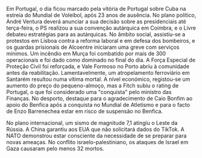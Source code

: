 Em Portugal, o dia ficou marcado pela vitória de Portugal sobre Cuba na estreia do Mundial de Voleibol, após 23 anos de ausência. No plano político, André Ventura deverá anunciar a sua decisão sobre as presidenciais até terça-feira, o PS realizou a sua convenção autárquica em Coimbra, e o Livre debateu estratégias para as autárquicas. No âmbito social, assistiu-se a protestos em Lisboa contra a reforma laboral e em defesa dos bombeiros, e os guardas prisionais de Alcoentre iniciaram uma greve com serviços mínimos. Um incêndio em Murça foi combatido por mais de 300 operacionais e foi dado como dominado no final do dia. A Força Especial de Proteção Civil foi reforçada, e Vale Formoso no Porto abriu à comunidade antes da reabilitação. Lamentavelmente, um atropelamento ferroviário em Santarém resultou numa vítima mortal. A nível económico, registou-se um aumento do preço do pequeno-almoço, mas a Fitch subiu o rating de Portugal, o que foi considerado uma "conquista" pelo ministro das Finanças. No desporto, destaque para o agradecimento de Caio Bonfim ao apoio do Benfica após a conquista no Mundial de Atletismo e para o facto de Enzo Barrenechea estar em risco de suspensão no Benfica.

No plano internacional, um sismo de magnitude 7,1 atingiu o Leste da Rússia. A China garantiu aos EUA que não solicitará dados do TikTok. A NATO demonstrou estar consciente da necessidade de se preparar para novas ameaças. No conflito israelo-palestiniano, os ataques de Israel em Gaza causaram pelo menos 32 mortos.
